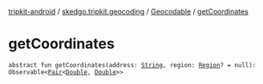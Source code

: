 [tripkit-android](../../index.md) / [skedgo.tripkit.geocoding](../index.md) / [Geocodable](index.md) / [getCoordinates](./get-coordinates.md)

# getCoordinates

`abstract fun getCoordinates(address: `[`String`](https://kotlinlang.org/api/latest/jvm/stdlib/kotlin/-string/index.html)`, region: `[`Region`](../../com.skedgo.android.common.model/-region/index.md)`? = null): Observable<`[`Pair`](https://kotlinlang.org/api/latest/jvm/stdlib/kotlin/-pair/index.html)`<`[`Double`](https://kotlinlang.org/api/latest/jvm/stdlib/kotlin/-double/index.html)`, `[`Double`](https://kotlinlang.org/api/latest/jvm/stdlib/kotlin/-double/index.html)`>>`